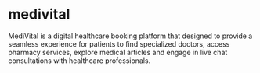 # medivital
MediVital is a digital healthcare booking platform that designed to provide a  seamless experience for patients to find specialized doctors, access pharmacy  services, explore medical articles and engage in live chat consultations with  healthcare professionals.
